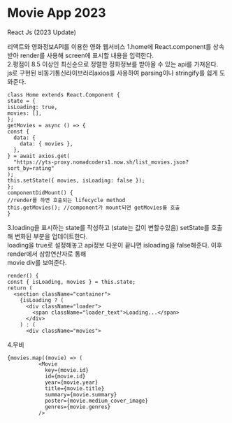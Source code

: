 # Movie App 2023

React Js (2023 Update)

리액트와 영화정보API를 이용한 영화 웹서비스
1.home에 React.component를 상속받아 render를 사용해 screen에 표시할 내용을 입력한다.<br> 2.평점이 8.5 이상인 최신순으로 정렬한 정화정보를 받아올 수 있는 api를 가져온다.<br>
js로 구현된 비동기통신라이브러리axios를 사용하여 parsing이나 stringify를 쉽게 도와준다.<br>

    class Home extends React.Component {
    state = {
    isLoading: true,
    movies: [],
    };
    getMovies = async () => {
    const {
      data: {
        data: { movies },
      },
    } = await axios.get(
      "https://yts-proxy.nomadcoders1.now.sh/list_movies.json?sort_by=rating"
    );
    this.setState({ movies, isLoading: false });
    };
    componentDidMount() {
    //render를 하면 호출되는 lifecycle method
    this.getMovies(); //component가 mount되면 getMovies를 호출
    }

3.loading을 표시하는 state를 작성하고 (state는 값이 변할수있음) setState를 호출해 변화된 부분을 업데이트한다.<br>
loading을 true로 설정해놓고 api정보 다운이 끝나면 isloading을 false해준다. 이후 render에서 삼항연산자로 통해<br>
movie div를 보여준다.

    render() {
    const { isLoading, movies } = this.state;
    return (
      <section className="container">
        {isLoading ? (
          <div className="loader">
            <span className="loader_text">Loading...</span>
          </div>
        ) : (
          <div className="movies">

4.무비

    {movies.map((movie) => (
              <Movie
                key={movie.id}
                id={movie.id}
                year={movie.year}
                title={movie.title}
                summary={movie.summary}
                poster={movie.medium_cover_image}
                genres={movie.genres}
              />
